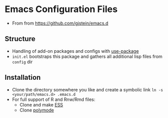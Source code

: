 #  Emacs Configuration Files

- From from https://github.com/gjstein/emacs.d


## Structure
- Handling of add-on packages and configs with [use-package](https://github.com/jwiegley/use-package)
- `init.el` bootstraps this package and gathers all additional lisp files from `config` dir


## Installation

- Clone the directory somewhere you like and create a symbolic link `ln -s <your/path/emacs.d> .emacs.d` 
- For full support of R and Rnw/Rmd files:
  - Clone  and make [ESS](https://github.com/emacs-ess/ESS)
  - Clone [polymode](https://github.com/vspinu/polymode) 
